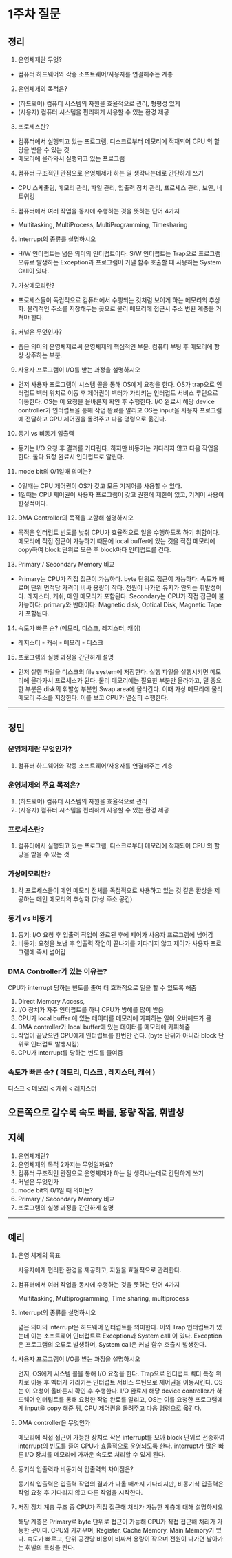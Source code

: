 # 1주차 질문
## 정리
1. 운영체제란 무엇?
- 컴퓨터 하드웨어와 각종 소프트웨어/사용자를 연결해주는 계층
2. 운영체제의 목적은?
- (하드웨어) 컴퓨터 시스템의 자원을 효율적으로 관리, 형평성 있게
- (사용자) 컴퓨터 시스템을 편리하게 사용할 수 있는 환경 제공
3. 프로세스란?
- 컴퓨터에서 실행되고 있는 프로그램, 디스크로부터 메모리에 적재되어 CPU 의 할당을 받을 수 있는 것
- 메모리에 올라와서 실행되고 있는 프로그램
4. 컴퓨터 구조적인 관점으로 운영체제가 하는 일 생각나는데로 간단하게 쓰기
- CPU 스케줄링, 메모리 관리, 파일 관리, 입출력 장치 관리, 프로세스 관리, 보안, 네트워킹
5. 컴퓨터에서 여러 작업을 동시에 수행하는 것을 뜻하는 단어 4가지
- Multitasking, MultiProcess, MultiProgramming, Timesharing
6. Interrupt의 종류를 설명하시오
- H/W 인터럽트는 넓은 의미의 인터럽트이다. S/W 인터럽트는 Trap으로 프로그램 오류로 발생하는 Exception과 프로그램이 커널 함수 호출할 때 사용하는 System Call이 있다.
7. 가상메모리란?
- 프로세스들이 독립적으로 컴퓨터에서 수행되는 것처럼 보이게 하는 메모리의 추상화. 물리적인 주소를 저장해두는 곳으로 물리 메모리에 접근시 주소 변환 계층을 거쳐야 한다. 
8. 커널은 무엇인가?
- 좁은 의미의 운영체제로써 운영체제의 핵심적인 부분. 컴퓨터 부팅 후 메모리에 항상 상주하는 부분. 
9. 사용자 프로그램이 I/O를 받는 과정을 설명하시오
- 먼저 사용자 프로그램이 시스템 콜을 통해 OS에게 요청을 한다. OS가 trap으로 인터럽트 벡터 위치로 이동 후 제어권이 벡터가 가리키는 인터럽트 서비스 루틴으로 이동한다. OS는 이 요청을 올바른지 확인 후 수행한다. I/O 완료시 해당 device controller가 인터럽트을 통해 작업 완료를 알리고 OS는 input을 사용자 프로그램에 전달하고 CPU 제어권을 돌려주고 다음 명령으로 옮긴다.
10. 동기 vs 비동기 입출력
- 동기는 I/O 요청 후 결과를 기다린다. 하지만 비동기는 기다리지 않고 다음 작업을 한다. 둘다 요청 완료시 인터럽트로 알린다.
11. mode bit의 0/1일때 의미는?
- 0일때는 CPU 제어권이 OS가 갖고 모든 기계어를 사용할 수 있다.
- 1일때는 CPU 제어권이 사용자 프로그램이 갖고 권한에 제한이 있고, 기계어 사용이 한정적이다.
12. DMA Controller의 목적을 포함해 설명하시오
- 목적은 인터럽트 빈도를 낮춰 CPU가 효율적으로 일을 수행하도록 하기 위함이다. 메모리에 직접 접근이 가능하기 때문에 local buffer에 있는 것을 직접 메모리에 copy하여 block 단위로 모은 후 block마다 인터럽트를 건다.
13. Primary / Secondary Memory 비교
- Primary는 CPU가 직접 접근이 가능하다. byte 단위로 접근이 가능하다. 속도가 빠르며 단위 면적당 가격이 비싸 용량이 작다. 전원이 나가면 유지가 안되는 휘발성이다. 레지스터, 캐쉬, 메인 메모리가 포함된다. Secondary는 CPU가 직접 접근이 불가능하다. primary와 반대이다. Magnetic disk, Optical Disk, Magnetic Tape가 포함된다. 
14. 속도가 빠른 순? (메모리, 디스크, 레지스터, 캐쉬)
- 레지스터 - 캐쉬 - 메모리 - 디스크
15. 프로그램의 실행 과정을 간단하게 설명
- 먼저 실행 파일을 디스크의 file system에 저장한다. 실행 파일을 실행시키면 메모리에 올라가서 프로세스가 된다. 물리 메모리에는 필요한 부분만 올라가고, 덜 중요한 부분은 disk의 휘발성 부분인 Swap area에 올라간다. 이때 가상 메모리에 물리 메모리 주소를 저장한다. 이를 보고 CPU가 열심히 수행한다.
---
## 정민
### 운영체제란 무엇인가?

1. 컴퓨터 하드웨어와 각종 소프트웨어/사용자를 연결해주는 계층

### 운영체제의 주요 목적은?

1. (하드웨어) 컴퓨터 시스템의 자원을 효율적으로 관리
2. (사용자) 컴퓨터 시스템을 편리하게 사용할 수 있는 환경 제공

### 프로세스란?

1. 컴퓨터에서 실행되고 있는 프로그램, 디스크로부터 메모리에 적재되어 CPU 의 할당을 받을 수 있는 것

### 가상메모리란?

1. 각 프로세스들이 메인 메모리 전체를 독점적으로 사용하고 있는 것 같은 환상을 제공하는 메인 메모리의 추상화 (가상 주소 공간)

### 동기 vs 비동기

1. 동기: I/O 요청 후 입출력 작업이 완료된 후에 제어가 사용자 프로그램에 넘어감
2. 비동기: 요청을 보낸 후 입출력 작업이 끝나기를 기다리지 않고 제어가 사용자 프로그램에 즉시 넘어감

### DMA Controller가 있는 이유는?

CPU가 interrupt 당하는 빈도를 줄여 더 효과적으로 일을 할 수 있도록 해줌

1. Direct Memory Access, 
2. I/O 장치가 자주 인터럽트를 하니 CPU가 방해를 많이 받음
3. CPU가 local buffer 에 있는 데이터를 메모리에 카피하는 일이 오버헤드가 큼
4.  DMA controller가 local buffer에 있는 데이터를 메모리에 카피해줌
5. 작업이 끝났으면 CPU에게 인터럽트를 한번만 건다. (byte 단위가 아니라 block 단위로 인터럽트 발생시킴)
6. CPU가 interrupt를 당하는 빈도를 줄여줌

### 속도가 빠른 순? ( 메모리, 디스크 , 레지스터,  캐쉬 )

디스크 < 메모리 < 캐쉬 < 레지스터

오른쪽으로 갈수록 속도 빠름, 용량 작음, 휘발성
---
## 지혜
1. 운영체제란?
2. 운영체제의 목적 2가지는 무엇일까요?
3. 컴퓨터 구조적인 관점으로 운영체제가 하는 일 생각나는데로 간단하게 쓰기
4. 커널은 무엇인가
5. mode bit의 0/1일 때 의미는?
6. Primary / Secondary Memory 비교
7. 프로그램의 실행 과정을 간단하게 설명
---
## 예리
1. 운영 체제의 목표
    
    사용자에게 편리한 환경을 제공하고, 자원을 효율적으로 관리한다.
    
2. 컴퓨터에서 여러 작업을 동시에 수행하는 것을 뜻하는 단어 4가지
    
    Multitasking, Multiprogramming, Time sharing, multiprocess
    
3. Interrupt의 종류를 설명하시오
    
    넓은 의미의 interrupt은 하드웨어 인터럽트를 의미한다. 이외 Trap 인터럽트가 있는데 이는 소프트웨어 인터럽트로 Exception과 System call 이 있다. Exception은 프로그램의 오류로 발생하며, System call은 커널 함수 호출시 발생한다. 
    
4. 사용자 프로그램이 I/O를 받는 과정을 설명하시오
    
     먼저, OS에게 시스템 콜을 통해 I/O 요청을 한다. Trap으로 인터럽트 벡터 특정 위치로 이동 후 벡터가 가리키는 인터럽트 서비스 루틴으로 제어권을 이동시킨다. OS는 이 요청이 올바른지 확인 후 수행한다. I/O 완료시 해당 device controller가 하드웨어 인터럽트를 통해 요청한 작업 완료를 알리고, OS는 이를 요청한 프로그램에게 input을 copy 해준 뒤, CPU 제어권을 돌려주고 다음 명령으로 옮긴다.
    
5. DMA controller은 무엇인가
    
    메모리에 직접 접근이 가능한 장치로 작은 interrupt를 모아 block 단위로 전송하여 interrupt의 빈도를 줄여 CPU가 효율적으로 운영되도록 한다. interrupt가 많은 빠른 I/O 장치를 메모리에 가까운 속도로 처리할 수 있게 된다.
    
6. 동기식 입출력과 비동기식 입출력의 차이점은?
    
    동기식 입출력은 입출력 작업의 결과가 나올 때까지 기다리지만, 비동기식 입출력은 작업 요청 후 기다리지 않고 다른 작업을 시작한다.
    
7. 저장 장치 계층 구조 중 CPU가 직접 접근해 처리가 가능한 계층에 대해 설명하시오
    
    해당 계층은 Primary로 byte 단위로 접근이 가능해 CPU가 직접 접근해 처리가 가능한 곳이다. CPU와 가까우며, Register, Cache Memory, Main Memory가 있다. 속도가 빠르고, 단위 공간당 비용이 비싸서 용량이 작으며 전원이 나가면 날아가는 휘발의 특성을 띈다.